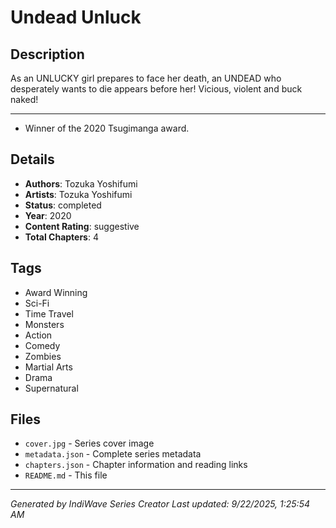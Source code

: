 # Undead Unluck

## Description
As an UNLUCKY girl prepares to face her death, an UNDEAD who desperately wants to die appears before her! Vicious, violent and buck naked!
___
- Winner of the 2020 Tsugimanga award.

## Details
- **Authors**: Tozuka Yoshifumi
- **Artists**: Tozuka Yoshifumi
- **Status**: completed
- **Year**: 2020
- **Content Rating**: suggestive
- **Total Chapters**: 4

## Tags
- Award Winning
- Sci-Fi
- Time Travel
- Monsters
- Action
- Comedy
- Zombies
- Martial Arts
- Drama
- Supernatural

## Files
- `cover.jpg` - Series cover image
- `metadata.json` - Complete series metadata
- `chapters.json` - Chapter information and reading links
- `README.md` - This file

---
*Generated by IndiWave Series Creator*
*Last updated: 9/22/2025, 1:25:54 AM*
